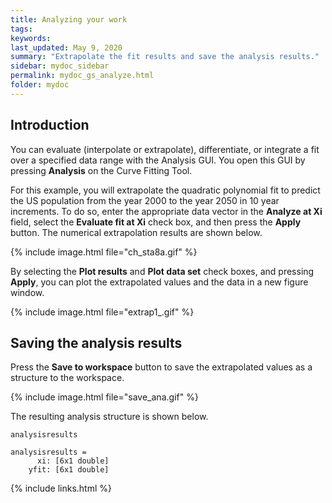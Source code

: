 ```yaml
---
title: Analyzing your work
tags:
keywords: 
last_updated: May 9, 2020
summary: "Extrapolate the fit results and save the analysis results."
sidebar: mydoc_sidebar
permalink: mydoc_gs_analyze.html
folder: mydoc
---
```

## Introduction
You can evaluate (interpolate or extrapolate), differentiate, or integrate a fit over a specified data range with the Analysis GUI. You open this GUI by pressing **Analysis** on the Curve Fitting Tool.

For this example, you will extrapolate the quadratic polynomial fit to predict the US population from the year 2000 to the year 2050 in 10 year increments. To do so, enter the appropriate data vector in the **Analyze at Xi** field, select the **Evaluate fit at Xi** check box, and then press the **Apply** button. The numerical extrapolation results are shown below.

{% include image.html file="ch_sta8a.gif" %}

By selecting the **Plot results** and **Plot data set** check boxes, and pressing **Apply**, you can plot the extrapolated values and the data in a new figure window.

{% include image.html file="extrap1_.gif" %}

## Saving the analysis results
Press the **Save to workspace** button to save the extrapolated values as a structure to the workspace.

{% include image.html file="save_ana.gif" %}

The resulting analysis structure is shown below.

~~~
analysisresults

analysisresults = 
      xi: [6x1 double]
    yfit: [6x1 double]
~~~

{% include links.html %}
